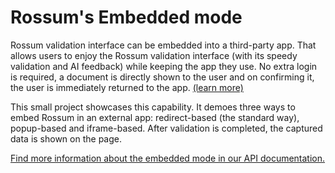 # Rossum's Embedded mode

Rossum validation interface can be embedded into a third-party app. That allows users to enjoy the Rossum validation interface (with its speedy validation and AI feedback) while keeping the app they use.  No extra login is required, a document is directly shown to the user and on confirming it, the user is immediately returned to the app.
[(learn more)](https://developers.rossum.ai/docs/rossum-embedded-in-other-apps)

This small project showcases this capability. It demoes three ways to embed Rossum in an external app: redirect-based (the standard way), popup-based and iframe-based. After validation is completed, the captured data is shown on the page.

[Find more information about the embedded mode in our API documentation.](https://api.elis.develop.rossum.ai/docs/#embedded-mode)
